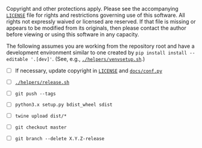 <!--- -*- encoding: utf-8 -*-
  !!!!!!!!!!!!!!!!!!!!!!!!!!!!!!!!!!!!!!!!!!!!!!!!!!!!!!!!!!!!!!!!!!!!!!
  !!!!!!!!!!!!!!!! IMPORTANT: READ THIS BEFORE EDITING! !!!!!!!!!!!!!!!!
  !!!!!!!!!!!!!!!!!!!!!!!!!!!!!!!!!!!!!!!!!!!!!!!!!!!!!!!!!!!!!!!!!!!!!!
  Please keep each sentence on its own unwrapped line.
  It looks like crap in a text editor, but it has no effect on rendering, and it allows much more useful diffs.
  Thank you! -->

Copyright and other protections apply.
Please see the accompanying [`LICENSE`](../LICENSE) file for rights and restrictions governing use of this software.
All rights not expressly waived or licensed are reserved.
If that file is missing or appears to be modified from its originals, then please contact the author before viewing or using this software in any capacity.

The following assumes you are working from the repository root and have a development environment similar to one created by `pip install install --editable '.[dev]'`. (See, e.g., [`./helpers/venvsetup.sh`](../helpers/venvsetup.sh).)

- [ ] If necessary, update copyright in [`LICENSE`](../LICENSE) and [`docs/conf.py`](../docs/conf.py)

- [ ] [`./helpers/release.sh`](../helpers/release.sh)

- [ ] `git push --tags`

- [ ] `python3.x setup.py bdist_wheel sdist`

- [ ] `twine upload dist/*`

- [ ] `git checkout master`

- [ ] `git branch --delete X.Y.Z-release`
